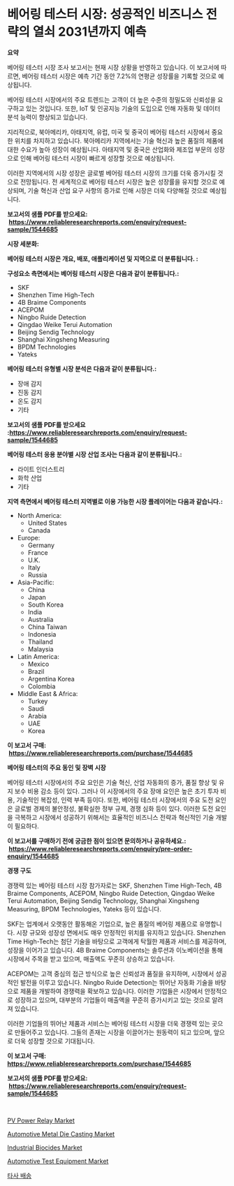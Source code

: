 <p><h1>베어링 테스터 시장: 성공적인 비즈니스 전략의 열쇠 2031년까지 예측</h1></p><p><strong>요약</strong></p>
<p><p>베어링 테스터 시장 조사 보고서는 현재 시장 상황을 반영하고 있습니다. 이 보고서에 따르면, 베어링 테스터 시장은 예측 기간 동안 7.2%의 연평균 성장률을 기록할 것으로 예상됩니다. </p><p>베어링 테스터 시장에서의 주요 트렌드는 고객이 더 높은 수준의 정밀도와 신뢰성을 요구하고 있는 것입니다. 또한, IoT 및 인공지능 기술의 도입으로 인해 자동화 및 데이터 분석 능력이 향상되고 있습니다. </p><p>지리적으로, 북아메리카, 아태지역, 유럽, 미국 및 중국이 베어링 테스터 시장에서 중요한 위치를 차지하고 있습니다. 북아메리카 지역에서는 기술 혁신과 높은 품질의 제품에 대한 수요가 높아 성장이 예상됩니다. 아태지역 및 중국은 산업화와 제조업 부문의 성장으로 인해 베어링 테스터 시장이 빠르게 성장할 것으로 예상됩니다. </p><p>이러한 지역에서의 시장 성장은 글로벌 베어링 테스터 시장의 크기를 더욱 증가시킬 것으로 전망됩니다. 전 세계적으로 베어링 테스터 시장은 높은 성장률을 유지할 것으로 예상되며, 기술 혁신과 산업 요구 사항의 증가로 인해 시장은 더욱 다양해질 것으로 예상됩니다.</p></p>
<p><strong>보고서의 샘플 PDF를 받으세요: &nbsp;<a href="https://www.reliableresearchreports.com/enquiry/request-sample/1544685">https://www.reliableresearchreports.com/enquiry/request-sample/1544685</a></strong></p>
<p><strong>시장 세분화:</strong></p>
<p><strong> 베어링 테스터 시장은 개요, 배포, 애플리케이션 및 지역으로 더 분류됩니다. :</strong></p>
<p><strong>구성요소 측면에서는 베어링 테스터 시장은 다음과 같이 분류됩니다.:</strong></p>
<p><ul><li>SKF</li><li>Shenzhen Time High-Tech</li><li>4B Braime Components</li><li>ACEPOM</li><li>Ningbo Ruide Detection</li><li>Qingdao Weike Terui Automation</li><li>Beijing Sendig Technology</li><li>Shanghai Xingsheng Measuring</li><li>BPDM Technologies</li><li>Yateks</li></ul></p>
<p><strong> 베어링 테스터 유형별 시장 분석은 다음과 같이 분류됩니다.:</strong></p>
<p><ul><li>장애 감지</li><li>진동 감지</li><li>온도 감지</li><li>기타</li></ul></p>
<p><strong>보고서의 샘플 PDF를 받으세요 :<a href="https://www.reliableresearchreports.com/enquiry/request-sample/1544685">https://www.reliableresearchreports.com/enquiry/request-sample/1544685</a></strong></p>
<p><strong> 베어링 테스터 응용 분야별 시장 산업 조사는 다음과 같이 분류됩니다.:</strong></p>
<p><ul><li>라이트 인더스트리</li><li>화학 산업</li><li>기타</li></ul></p>
<p><strong>지역 측면에서 베어링 테스터 지역별로 이용 가능한 시장 플레이어는 다음과 같습니다.:</strong></p>
<p><ul>
    <li>
        North America:
        <ul>
            <li>United States</li>
            <li>Canada</li>
        </ul>
    </li>
    <li>
        Europe:
        <ul>
            <li>Germany</li>
            <li>France</li>
            <li>U.K.</li>
            <li>Italy</li>
            <li>Russia</li>
        </ul>
    </li>
    <li>
        Asia-Pacific:
        <ul>
            <li>China</li>
            <li>Japan</li>
            <li>South Korea</li>
            <li>India</li>
            <li>Australia</li>
            <li>China Taiwan</li>
            <li>Indonesia</li>
            <li>Thailand</li>
            <li>Malaysia</li>
        </ul>
    </li>
    <li>
        Latin America:
        <ul>
            <li>Mexico</li>
            <li>Brazil</li>
            <li>Argentina Korea</li>
            <li>Colombia</li>
        </ul>
    </li>
    <li>
        Middle East & Africa:
        <ul>
            <li>Turkey</li>
            <li>Saudi</li>
            <li>Arabia</li>
            <li>UAE</li>
            <li>Korea</li>
        </ul>
    </li>
    </ul></p>
<p><strong>이 보고서 구매: &nbsp;<a href="https://www.reliableresearchreports.com/purchase/1544685">https://www.reliableresearchreports.com/purchase/1544685</a></strong></p>
<p><strong>베어링 테스터의 주요 동인 및 장벽 시장</strong></p>
<p><p>베어링 테스터 시장에서의 주요 요인은 기술 혁신, 산업 자동화의 증가, 품질 향상 및 유지 보수 비용 감소 등이 있다. 그러나 이 시장에서의 주요 장애 요인은 높은 초기 투자 비용, 기술적인 복잡성, 인력 부족 등이다. 또한, 베어링 테스터 시장에서의 주요 도전 요인은 글로벌 경제의 불안정성, 불확실한 정부 규제, 경쟁 심화 등이 있다. 이러한 도전 요인을 극복하고 시장에서 성공하기 위해서는 효율적인 비즈니스 전략과 혁신적인 기술 개발이 필요하다.</p></p>
<p><strong>이 보고서를 구매하기 전에 궁금한 점이 있으면 문의하거나 공유하세요.: &nbsp;<a href="https://www.reliableresearchreports.com/enquiry/pre-order-enquiry/1544685">https://www.reliableresearchreports.com/enquiry/pre-order-enquiry/1544685</a></strong></p>
<p><strong>경쟁 구도</strong></p>
<p><p>경쟁력 있는 베어링 테스터 시장 참가자로는 SKF, Shenzhen Time High-Tech, 4B Braime Components, ACEPOM, Ningbo Ruide Detection, Qingdao Weike Terui Automation, Beijing Sendig Technology, Shanghai Xingsheng Measuring, BPDM Technologies, Yateks 등이 있습니다.</p><p>SKF는 업계에서 오랫동안 활동해온 기업으로, 높은 품질의 베어링 제품으로 유명합니다. 시장 규모와 성장성 면에서도 매우 안정적인 위치를 유지하고 있습니다. Shenzhen Time High-Tech는 첨단 기술을 바탕으로 고객에게 탁월한 제품과 서비스를 제공하며, 성장을 이어가고 있습니다. 4B Braime Components는 솔루션과 이노베이션을 통해 시장에서 주목을 받고 있으며, 매출액도 꾸준히 상승하고 있습니다.</p><p>ACEPOM는 고객 중심의 접근 방식으로 높은 신뢰성과 품질을 유지하며, 시장에서 성공적인 발전을 이루고 있습니다. Ningbo Ruide Detection는 뛰어난 자동화 기술을 바탕으로 제품을 개발하여 경쟁력을 확보하고 있습니다. 이러한 기업들은 시장에서 안정적으로 성장하고 있으며, 대부분의 기업들이 매출액을 꾸준히 증가시키고 있는 것으로 알려져 있습니다.</p><p>이러한 기업들의 뛰어난 제품과 서비스는 베어링 테스터 시장을 더욱 경쟁력 있는 곳으로 만들어주고 있습니다. 그들의 존재는 시장을 이끌어가는 원동력이 되고 있으며, 앞으로 더욱 성장할 것으로 기대됩니다.</p></p>
<p><strong>이 보고서 구매: &nbsp; <a href="https://www.reliableresearchreports.com/purchase/1544685">https://www.reliableresearchreports.com/purchase/1544685</a></strong></p>
<p><strong>보고서의 샘플 PDF를 받으세요: &nbsp;<a href="https://www.reliableresearchreports.com/enquiry/request-sample/1544685">https://www.reliableresearchreports.com/enquiry/request-sample/1544685</a></strong><strong></strong></p>
<p>&nbsp;</p>
<p><p><a href="https://github.com/Sherrillcrooksxa8i18ucf2m/Market-Research-Report-List-1/blob/main/pv-power-relay-market.md">PV Power Relay Market</a></p><p><a href="https://issuu.com/reportprime-2/docs/automotive-metal-die-casting-market-size-2030.pptx">Automotive Metal Die Casting Market</a></p><p><a href="https://summer-dogwood-3e9.notion.site/Industrial-Biocides-Market-Research-Report-Reveals-The-Latest-Trends-And-Opportunities-of-this-Marke-1623ef5e29244145bf44357f73305504">Industrial Biocides Market</a></p><p><a href="https://issuu.com/reportprime-2/docs/automotive-test-equipment-market-size-2030.pptx">Automotive Test Equipment Market</a></p><p><a href="https://github.com/bunxhcci35271755/Market-Research-Report-List-1/blob/main/544406113678.md">타사 배송</a></p></p>